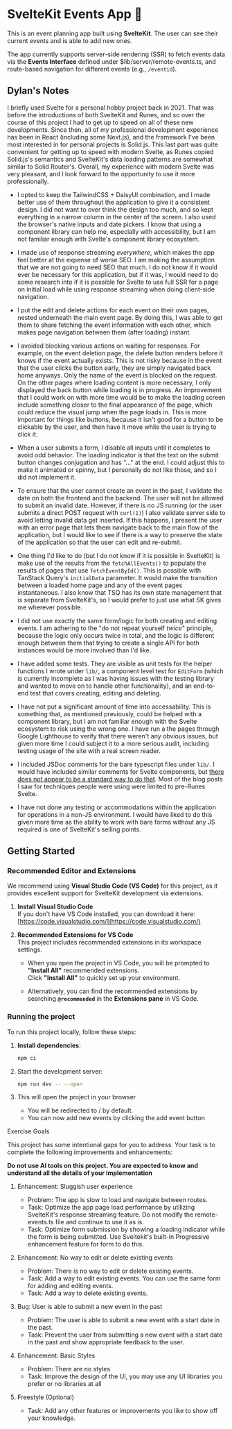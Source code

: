 # **SvelteKit Events App** 📅

This is an event planning app built using **SvelteKit**. The user can see their current events and is able to add new ones.

The app currently supports server-side rendering (SSR) to fetch events data via the **Events Interface** defined under $lib/server/remote-events.ts, and route-based navigation for different events (e.g., `/eventid`).

## Dylan's Notes

I briefly used Svelte for a personal hobby project back in 2021. That was before the introductions of both SvelteKit and Runes, and so over the course of this project I had to get up to speed on all of these new developments. Since then, all of my professional development experience has been in React (including some Next.js), and the framework I've been most interested in for personal projects is Solid.js. This last part was quite convenient for getting up to speed with modern Svelte, as Runes copied Solid.js's semantics and SvelteKit's data loading patterns are somewhat similar to Solid Router's. Overall, my experience with modern Svelte was very pleasant, and I look forward to the opportunity to use it more professionally.

- I opted to keep the TailwindCSS + DaisyUI combination, and I made better use of them throughout the application to give it a consistent design. I did not want to over think the design too much, and so kept everything in a narrow column in the center of the screen. I also used the browser's native inputs and date pickers. I know that using a component library can help me, especially with accessibility, but I am not familiar enough with Svelte's component library ecosystem.

- I made use of response streaming _everywhere_, which makes the app feel better at the expense of worse SEO. I am making the assumption that we are not going to need SEO that much. I do not know if it would ever be necessary for this application, but if it was, I would need to do some research into if it is possible for Svelte to use full SSR for a page on initial load while using response streaming when doing client-side navigation.

- I put the edit and delete actions for each event on their own pages, nested underneath the main event page. By doing this, I was able to get them to share fetching the event information with each other, which makes page navigation between them (after loading) instant.

- I avoided blocking various actions on waiting for responses. For example, on the event deletion page, the delete button renders before it knows if the event actually exists. This is not risky because in the event that the user clicks the button early, they are simply navigated back home anyways. Only the name of the event is blocked on the request. On the other pages where loading content is more necessary, I only displayed the back button while loading is in progress. An improvement that I could work on with more time would be to make the loading screen include something closer to the final appearance of the page, which could reduce the visual jump when the page loads in. This is more important for things like buttons, because it isn't good for a button to be clickable by the user, and then have it move while the user is trying to click it.

- When a user submits a form, I disable all inputs until it completes to avoid odd behavior. The loading indicator is that the text on the submit button changes conjugation and has "..." at the end. I could adjust this to make it animated or spinny, but I personally do not like those, and so I did not implement it.

- To ensure that the user cannot create an event in the past, I validate the date on both the frontend and the backend. The user will not be allowed to submit an invalid date. However, if there is no JS running (or the user submits a direct POST request with `curl(1)`) I also validate server side to avoid letting invalid data get inserted. If this happens, I present the user with an error page that lets them navigate back to the main flow of the application, but I would like to see if there is a way to preserve the state of the application so that the user can edit and re-submit.

- One thing I'd like to do (but I do not know if it is possible in SvelteKit) is make use of the results from the `fetchAllEvents()` to populate the results of pages that use `fetchEventById()`. This is possible with TanStack Query's `initialData` parameter. It would make the transition between a loaded home page and any of the event pages instantaneous. I also know that TSQ has its own state management that is separate from SvelteKit's, so I would prefer to just use what SK gives me wherever possible.

- I did not use exactly the same form/logic for both creating and editing events. I am adhering to the "do not repeat yourself _twice_" principle, because the logic only occurs twice in total, and the logic is different enough between them that trying to create a single API for both instances would be more involved than I'd like.

- I have added some tests. They are visible as unit tests for the helper functions I wrote under `lib/`, a component level test for `EditForm` (which is currently incomplete as I was having issues with the testing library and wanted to move on to handle other functionality), and an end-to-end test that covers creating, editing and deleting.

- I have not put a significant amount of time into accessability. This is something that, as mentioned previously, could be helped with a component library, but I am not familiar enough with the Svelte ecosystem to risk using the wrong one. I have run a the pages through Google Lighthouse to verify that there weren't any obvious issues, but given more time I could subject it to a more serious audit, including testing usage of the site with a real screen reader.

- I included JSDoc comments for the bare typescript files under `lib/`. I would have included similar comments for Svelte components, but [there does not appear to be a standard way to do that](https://github.com/sveltejs/language-tools/issues/516). Most of the blog posts I saw for techniques people were using were limited to pre-Runes Svelte.

- I have not done any testing or accommodations within the application for operations in a non-JS environment. I would have liked to do this given more time as the ability to work with bare forms without any JS required is one of SvelteKit's selling points.

## **Getting Started**

### **Recommended Editor and Extensions**

We recommend using **Visual Studio Code (VS Code)** for this project, as it provides excellent support for SvelteKit development via extensions.

1. **Install Visual Studio Code**  
   If you don't have VS Code installed, you can download it here:  
   [https://code.visualstudio.com/](https://code.visualstudio.com/)

2. **Recommended Extensions for VS Code**  
   This project includes recommended extensions in its workspace settings.

   - When you open the project in VS Code, you will be prompted to **"Install All"** recommended extensions.  
     Click **"Install All"** to quickly set up your environment.

   - Alternatively, you can find the recommended extensions by searching **`@recommended`** in the **Extensions pane** in VS Code.

### Running the project

To run this project locally, follow these steps:

1. **Install dependencies**:

   ```bash
   npm ci
   ```

1. Start the development server:

   ```bash
   npm run dev -- --open
   ```

1. This will open the project in your browser
   - You will be redirected to / by default.
   - You can now add new events by clicking the add event button

Exercise Goals

This project has some intentional gaps for you to address. Your task is to complete the following improvements and enhancements:

**Do not use AI tools on this project. You are expected to know and understand all the details of your implementation**

1. Enhancement: Sluggish user experience

   - Problem: The app is slow to load and navigate between routes.
   - Task: Optimize the app page load performance by utilizing SvelteKit's response streaming feature. Do not modify the remote-events.ts file and continue to use it as is.
   - Task: Optimize form submission by showing a loading indicator while the form is being submitted. Use Sveltekit's built-in Progressive enhancement feature for form to do this.

1. Enhancement: No way to edit or delete existing events

   - Problem: There is no way to edit or delete existing events.
   - Task: Add a way to edit existing events. You can use the same form for adding and editing events.
   - Task: Add a way to delete existing events.

1. Bug: User is able to submit a new event in the past

   - Problem: The user is able to submit a new event with a start date in the past.
   - Task: Prevent the user from submitting a new event with a start date in the past and show appropriate feedback to the user.

1. Enhancement: Basic Styles

   - Problem: There are no styles
   - Task: Improve the design of the UI, you may use any UI libraries you prefer or no libraries at all

1. Freestyle (Optional)

   - Task: Add any other features or improvements you like to show off your knowledge.
